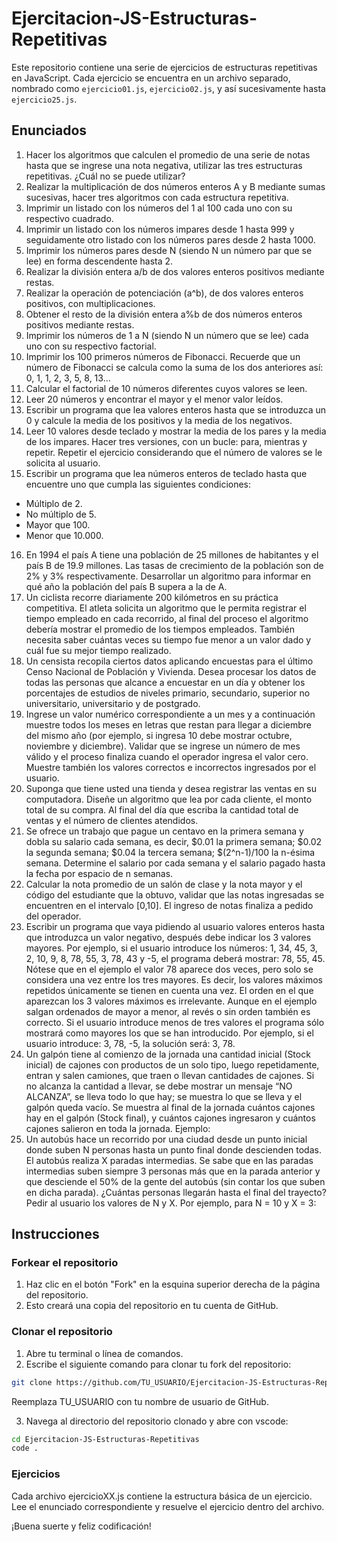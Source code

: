 # Ejercitacion-JS-Estructuras-Repetitivas

Este repositorio contiene una serie de ejercicios de estructuras repetitivas en JavaScript. Cada ejercicio se encuentra en un archivo separado, nombrado como `ejercicio01.js`, `ejercicio02.js`, y así sucesivamente hasta `ejercicio25.js`.

## Enunciados

1. Hacer los algoritmos que calculen el promedio de una serie de notas hasta que se ingrese una nota negativa, utilizar las tres estructuras repetitivas. ¿Cuál no se puede utilizar?
2. Realizar la multiplicación de dos números enteros A y B mediante sumas sucesivas, hacer tres algoritmos con cada estructura repetitiva.
3. Imprimir un listado con los números del 1 al 100 cada uno con su respectivo cuadrado.
4. Imprimir un listado con los números impares desde 1 hasta 999 y seguidamente otro listado con los números pares desde 2 hasta 1000.
5. Imprimir los números pares desde N (siendo N un número par que se lee) en forma descendente hasta 2.
6. Realizar la división entera a/b de dos valores enteros positivos mediante restas.
7. Realizar la operación de potenciación (a^b), de dos valores enteros positivos, con multiplicaciones.
8. Obtener el resto de la división entera a%b de dos números enteros positivos mediante restas.
9. Imprimir los números de 1 a N (siendo N un número que se lee) cada uno con su respectivo factorial.
10. Imprimir los 100 primeros números de Fibonacci. Recuerde que un número de Fibonacci se calcula como la suma de los dos anteriores así: 0, 1, 1, 2, 3, 5, 8, 13…
11. Calcular el factorial de 10 números diferentes cuyos valores se leen.
12. Leer 20 números y encontrar el mayor y el menor valor leídos.
13. Escribir un programa que lea valores enteros hasta que se introduzca un 0 y calcule la media de los positivos y la media de los negativos.
14. Leer 10 valores desde teclado y mostrar la media de los pares y la media de los impares. Hacer tres versiones, con un bucle: para, mientras y repetir. Repetir el ejercicio considerando que el número de valores se le solicita al usuario.
15. Escribir un programa que lea números enteros de teclado hasta que encuentre uno que cumpla las siguientes condiciones:
   - Múltiplo de 2.
   - No múltiplo de 5.
   - Mayor que 100.
   - Menor que 10.000.
16. En 1994 el país A tiene una población de 25 millones de habitantes y el país B de 19.9 millones. Las tasas de crecimiento de la población son de 2% y 3% respectivamente. Desarrollar un algoritmo para informar en qué año la población del país B supera a la de A.
17. Un ciclista recorre diariamente 200 kilómetros en su práctica competitiva. El atleta solicita un algoritmo que le permita registrar el tiempo empleado en cada recorrido, al final del proceso el algoritmo debería mostrar el promedio de los tiempos empleados. También necesita saber cuántas veces su tiempo fue menor a un valor dado y cuál fue su mejor tiempo realizado.
18. Un censista recopila ciertos datos aplicando encuestas para el último Censo Nacional de Población y Vivienda. Desea procesar los datos de todas las personas que alcance a encuestar en un día y obtener los porcentajes de estudios de niveles primario, secundario, superior no universitario, universitario y de postgrado.
19. Ingrese un valor numérico correspondiente a un mes y a continuación muestre todos los meses en letras que restan para llegar a diciembre del mismo año (por ejemplo, si ingresa 10 debe mostrar octubre, noviembre y diciembre). Validar que se ingrese un número de mes válido y el proceso finaliza cuando el operador ingresa el valor cero. Muestre también los valores correctos e incorrectos ingresados por el usuario.
20. Suponga que tiene usted una tienda y desea registrar las ventas en su computadora. Diseñe un algoritmo que lea por cada cliente, el monto total de su compra. Al final del día que escriba la cantidad total de ventas y el número de clientes atendidos.
21. Se ofrece un trabajo que pague un centavo en la primera semana y dobla su salario cada semana, es decir, $0.01 la primera semana; $0.02 la segunda semana; $0.04 la tercera semana; $(2^n-1)/100 la n-ésima semana. Determine el salario por cada semana y el salario pagado hasta la fecha por espacio de n semanas.
22. Calcular la nota promedio de un salón de clase y la nota mayor y el código del estudiante que la obtuvo, validar que las notas ingresadas se encuentren en el intervalo [0,10]. El ingreso de notas finaliza a pedido del operador.
23. Escribir un programa que vaya pidiendo al usuario valores enteros hasta que introduzca un valor negativo, después debe indicar los 3 valores mayores. Por ejemplo, si el usuario introduce los números: 1, 34, 45, 3, 2, 10, 9, 8, 78, 55, 3, 78, 43 y -5, el programa deberá mostrar: 78, 55, 45. Nótese que en el ejemplo el valor 78 aparece dos veces, pero solo se considera una vez entre los tres mayores. Es decir, los valores máximos repetidos únicamente se tienen en cuenta una vez. El orden en el que aparezcan los 3 valores máximos es irrelevante. Aunque en el ejemplo salgan ordenados de mayor a menor, al revés o sin orden también es correcto. Si el usuario introduce menos de tres valores el programa sólo mostrará como mayores los que se han introducido. Por ejemplo, si el usuario introduce: 3, 78, -5, la solución será: 3, 78.
24. Un galpón tiene al comienzo de la jornada una cantidad inicial (Stock inicial) de cajones con productos de un solo tipo, luego repetidamente, entran y salen camiones, que traen o llevan cantidades de cajones. Si no alcanza la cantidad a llevar, se debe mostrar un mensaje “NO ALCANZA”, se lleva todo lo que hay; se muestra lo que se lleva y el galpón queda vacío. Se muestra al final de la jornada cuántos cajones hay en el galpón (Stock final), y cuántos cajones ingresaron y cuántos cajones salieron en toda la jornada. Ejemplo:
25. Un autobús hace un recorrido por una ciudad desde un punto inicial donde suben N personas hasta un punto final donde descienden todas. El autobús realiza X paradas intermedias. Se sabe que en las paradas intermedias suben siempre 3 personas más que en la parada anterior y que desciende el 50% de la gente del autobús (sin contar los que suben en dicha parada). ¿Cuántas personas llegarán hasta el final del trayecto? Pedir al usuario los valores de N y X. Por ejemplo, para N = 10 y X = 3:


## Instrucciones

### Forkear el repositorio

1. Haz clic en el botón "Fork" en la esquina superior derecha de la página del repositorio.
2. Esto creará una copia del repositorio en tu cuenta de GitHub.

### Clonar el repositorio

1. Abre tu terminal o línea de comandos.
2. Escribe el siguiente comando para clonar tu fork del repositorio:
```bash
git clone https://github.com/TU_USUARIO/Ejercitacion-JS-Estructuras-Repetitivas.git
```
Reemplaza TU_USUARIO con tu nombre de usuario de GitHub.

3. Navega al directorio del repositorio clonado y abre con vscode:

```bash
cd Ejercitacion-JS-Estructuras-Repetitivas
code .
```

### Ejercicios
Cada archivo ejercicioXX.js contiene la estructura básica de un ejercicio. Lee el enunciado correspondiente y resuelve el ejercicio dentro del archivo.

¡Buena suerte y feliz codificación!
